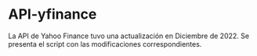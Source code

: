 # API-yfinance
La API de Yahoo Finance tuvo una actualización en Diciembre de 2022. Se presenta el script con las modificaciones correspondientes. 
